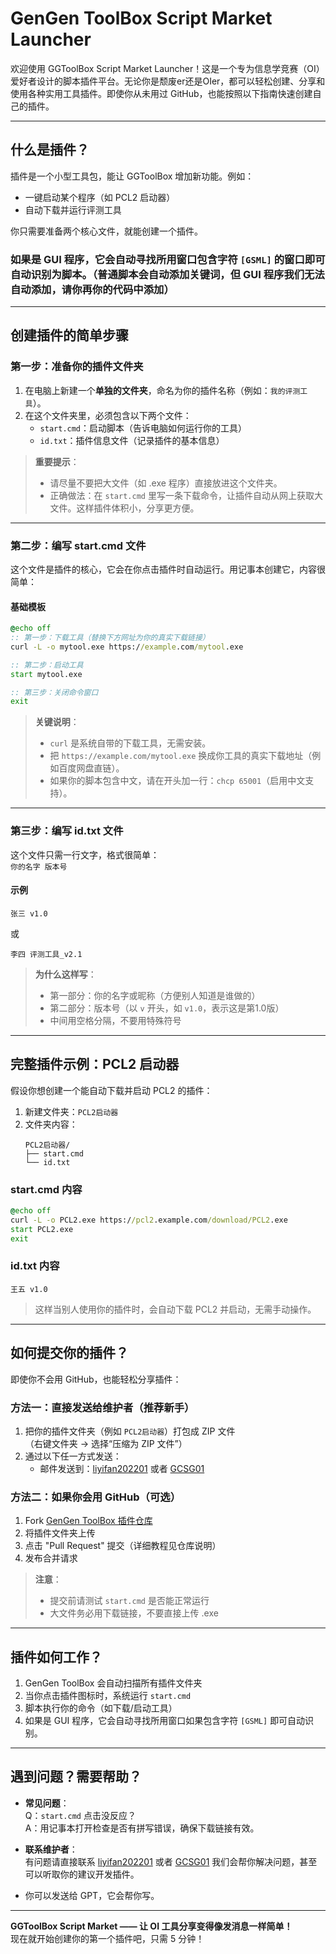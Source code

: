 # GenGen ToolBox Script Market Launcher

欢迎使用 GGToolBox Script Market Launcher！这是一个专为信息学竞赛（OI）爱好者设计的脚本插件平台。无论你是颓废er还是OIer，都可以轻松创建、分享和使用各种实用工具插件。即使你从未用过 GitHub，也能按照以下指南快速创建自己的插件。

---

## 什么是插件？

插件是一个小型工具包，能让 GGToolBox 增加新功能。例如：
- 一键启动某个程序（如 PCL2 启动器）
- 自动下载并运行评测工具

你只需要准备两个核心文件，就能创建一个插件。

### 如果是 GUI 程序，它会自动寻找所用窗口包含字符 `[GSML]` 的窗口即可自动识别为脚本。（普通脚本会自动添加关键词，但 GUI 程序我们无法自动添加，请你再你的代码中添加）

---

## 创建插件的简单步骤

### 第一步：准备你的插件文件夹
1. 在电脑上新建一个**单独的文件夹**，命名为你的插件名称（例如：`我的评测工具`）。
2. 在这个文件夹里，必须包含以下两个文件：
   - `start.cmd`：启动脚本（告诉电脑如何运行你的工具）
   - `id.txt`：插件信息文件（记录插件的基本信息）

> **重要提示**：  
> - 请尽量不要把大文件（如 .exe 程序）直接放进这个文件夹。  
> - 正确做法：在 `start.cmd` 里写一条下载命令，让插件自动从网上获取大文件。这样插件体积小，分享更方便。

---

### 第二步：编写 start.cmd 文件
这个文件是插件的核心，它会在你点击插件时自动运行。用记事本创建它，内容很简单：

#### 基础模板
```bat
@echo off
:: 第一步：下载工具（替换下方网址为你的真实下载链接）
curl -L -o mytool.exe https://example.com/mytool.exe

:: 第二步：启动工具
start mytool.exe

:: 第三步：关闭命令窗口
exit
```

> **关键说明**：  
> - `curl` 是系统自带的下载工具，无需安装。  
> - 把 `https://example.com/mytool.exe` 换成你工具的真实下载地址（例如百度网盘直链）。  
> - 如果你的脚本包含中文，请在开头加一行：`chcp 65001`（启用中文支持）。

---

### 第三步：编写 id.txt 文件
这个文件只需一行文字，格式很简单：  
`你的名字 版本号`

#### 示例
```
张三 v1.0
```
或
```
李四 评测工具_v2.1
```

> **为什么这样写**：  
> - 第一部分：你的名字或昵称（方便别人知道是谁做的）  
> - 第二部分：版本号（以 `v` 开头，如 `v1.0`，表示这是第1.0版）  
> - 中间用空格分隔，不要用特殊符号

---

## 完整插件示例：PCL2 启动器

假设你想创建一个能自动下载并启动 PCL2 的插件：

1. 新建文件夹：`PCL2启动器`
2. 文件夹内容：
   ```
   PCL2启动器/
   ├── start.cmd
   └── id.txt
   ```

### start.cmd 内容
```bat
@echo off
curl -L -o PCL2.exe https://pcl2.example.com/download/PCL2.exe
start PCL2.exe
exit
```

### id.txt 内容
```
王五 v1.0
```

> 这样当别人使用你的插件时，会自动下载 PCL2 并启动，无需手动操作。

---

## 如何提交你的插件？

即使你不会用 GitHub，也能轻松分享插件：

### 方法一：直接发送给维护者（推荐新手）
1. 把你的插件文件夹（例如 `PCL2启动器`）打包成 ZIP 文件  
   （右键文件夹 → 选择“压缩为 ZIP 文件”）
2. 通过以下任一方式发送：
   - 邮件发送到：[liyifan202201](https://www.luogu.com.cn/chat?uid=661094) 或者 [GCSG01](https://www.luogu.com.cn/chat?uid=1032267)

### 方法二：如果你会用 GitHub（可选）
1. Fork  [GenGen ToolBox 插件仓库]([https://github.com/example/ggtoolbox](https://github.com/nxtblock/gsml/fork))
2. 将插件文件夹上传
3. 点击 "Pull Request" 提交（详细教程见仓库说明）
4. 发布合并请求

> **注意**：  
> - 提交前请测试 `start.cmd` 是否能正常运行  
> - 大文件务必用下载链接，不要直接上传 .exe

---

## 插件如何工作？

1. GenGen ToolBox 会自动扫描所有插件文件夹
2. 当你点击插件图标时，系统运行 `start.cmd`
3. 脚本执行你的命令（如下载/启动工具）
4. 如果是 GUI 程序，它会自动寻找所用窗口如果包含字符 `[GSML]` 即可自动识别。

---

## 遇到问题？需要帮助？

- **常见问题**：  
  Q：`start.cmd` 点击没反应？  
  A：用记事本打开检查是否有拼写错误，确保下载链接有效。

- **联系维护者**：  
  有问题请直接联系 [liyifan202201](https://www.luogu.com.cn/chat?uid=661094) 或者 [GCSG01](https://www.luogu.com.cn/chat?uid=1032267)
  我们会帮你解决问题，甚至可以听取你的建议开发插件。

- 你可以发送给 GPT，它会帮你写。
---

**GGToolBox Script Market —— 让 OI 工具分享变得像发消息一样简单！**  
现在就开始创建你的第一个插件吧，只需 5 分钟！
